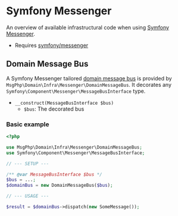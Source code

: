 # Symfony Messenger

An overview of available infrastructural code when using [Symfony Messenger][messenger-project].

- Requires [symfony/messenger]

## Domain Message Bus

A Symfony Messenger tailored [domain message bus](../message-driven/message-bus.md) is provided by `MsgPhp\Domain\Infra\Messenger\DomainMessageBus`.
It decorates any `Symfony\Component\Messenger\MessageBusInterface` type.

- `__construct(MessageBusInterface $bus)`
    - `$bus`: The decorated bus

### Basic example

```php
<?php

use MsgPhp\Domain\Infra\Messenger\DomainMessageBus;
use Symfony\Component\Messenger\MessageBusInterface;

// --- SETUP ---

/** @var MessageBusInterface $bus */
$bus = ...;
$domainBus = new DomainMessageBus($bus);

// --- USAGE ---

$result = $domainBus->dispatch(new SomeMessage());
```

[messenger-project]: https://symfony.com/doc/current/components/messenger.html
[symfony/messenger]: https://packagist.org/packages/symfony/messenger
